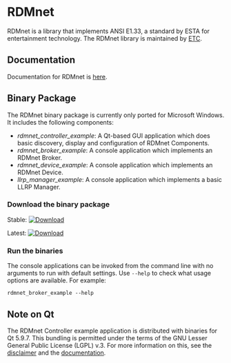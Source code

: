 # RDMnet

RDMnet is a library that implements ANSI E1.33, a standard by ESTA for
entertainment technology. The RDMnet library is maintained by
[ETC](http://www.etcconnect.com).

## Documentation

Documentation for RDMnet is <a href="docs/index.html">here</a>.

## Binary Package

The RDMnet binary package is currently only ported for Microsoft Windows. It
includes the following components:
* *rdmnet_controller_example*: A Qt-based GUI application which does basic
  discovery, display and configuration of RDMnet Components.
* *rdmnet_broker_example*: A console application which implements an RDMnet
  Broker.
* *rdmnet_device_example*: A console application which implements an RDMnet
  Device.
* *llrp_manager_example*: A console application which implements a basic LLRP
  Manager.

### Download the binary package

Stable: [ ![Download](https://api.bintray.com/packages/etclabs/rdmnet_bin/stable/images/download.svg) ](https://bintray.com/etclabs/rdmnet_bin/stable/_latestVersion)


Latest: [ ![Download](https://api.bintray.com/packages/etclabs/rdmnet_bin/latest/images/download.svg) ](https://bintray.com/etclabs/rdmnet_bin/latest/_latestVersion)

### Run the binaries

The console applications can be invoked from the command line with no arguments
to run with default settings. Use `--help` to check what usage options are
available. For example:
```
rdmnet_broker_example --help
```

## Note on Qt

The RDMnet Controller example application is distributed with binaries for Qt
5.9.7. This bundling is permitted under the terms of the GNU Lesser General
Public License (LGPL) v.3. For more information on this, see the
[disclaimer](https://github.com/ETCLabs/RDMnet/blob/master/ThirdPartySoftware.txt)
and the <a href="docs/index.html">documentation</a>.
